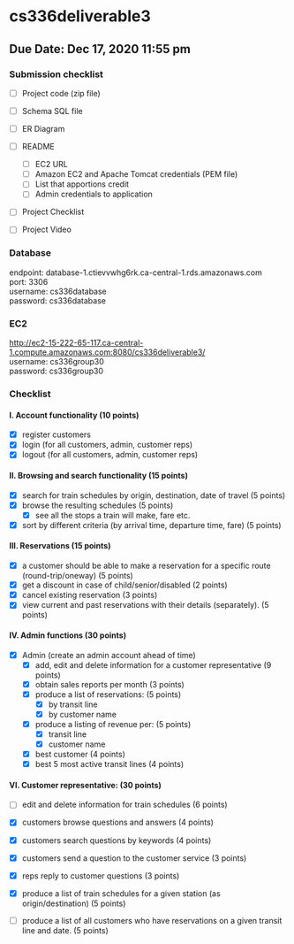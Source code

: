 # cs336deliverable3

## Due Date: Dec 17, 2020 11:55 pm

### Submission checklist
- [ ] Project code (zip file)
- [ ] Schema SQL file
- [ ] ER Diagram
- [ ] README
  - [ ] EC2 URL
  - [ ] Amazon EC2 and Apache Tomcat credentials (PEM file)
  - [ ] List that apportions credit
  - [ ] Admin credentials to application 
- [ ] Project Checklist
- [ ] Project Video


### Database
endpoint: database-1.ctievvwhg6rk.ca-central-1.rds.amazonaws.com  
port: 3306  
username: cs336database  
password: cs336database  

### EC2 
http://ec2-15-222-65-117.ca-central-1.compute.amazonaws.com:8080/cs336deliverable3/  
username: cs336group30  
password: cs336group30  

### Checklist
#### I. Account functionality (10 points)
- [X] register customers
- [X] login (for all customers, admin, customer reps)
- [X] logout (for all customers, admin, customer reps)

#### II. Browsing and search functionality (15 points)
- [X] search for train schedules by origin, destination, date of travel (5 points)
- [X] browse the resulting schedules (5 points)
  - [X] see all the stops a train will make, fare etc.
- [X] sort by different criteria (by arrival time, departure time, fare) (5 points)

#### III. Reservations (15 points)
- [X] a customer should be able to make a reservation for a specific route (round-trip/oneway) (5 points)
- [X] get a discount in case of child/senior/disabled (2 points)
- [X] cancel existing reservation (3 points)
- [X] view current and past reservations with their details (separately). (5 points)

#### IV. Admin functions (30 points)
- [X] Admin (create an admin account ahead of time)
  - [X] add, edit and delete information for a customer representative (9 points)
  - [X] obtain sales reports per month (3 points)
  - [X] produce a list of reservations: (5 points)
    - [X] by transit line
    - [X] by customer name
  - [X] produce a listing of revenue per: (5 points)
    - [X] transit line
    - [X] customer name
  - [X] best customer (4 points)
  - [X] best 5 most active transit lines (4 points)

#### VI. Customer representative: (30 points)
- [ ] edit and delete information for train schedules (6 points)
- [X] customers browse questions and answers (4 points)
- [X] customers search questions by keywords (4 points)
- [X] customers send a question to the customer service (3 points)
- [X] reps reply to customer questions (3 points)
- [X] produce a list of train schedules for a given station (as origin/destination) (5 points)
- [ ] produce a list of all customers who have reservations on a given transit line and date. (5 points)

